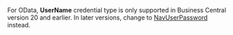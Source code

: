 For OData, **UserName** credential type is only supported in Business Central version 20 and earlier. In later versions, change to [NavUserPassword](../../administration/authenticating-users-with-navuserpassword) instead. 